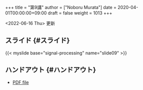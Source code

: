 +++
title = "第9講"
author = ["Noboru Murata"]
date = 2020-04-01T00:00:00+09:00
draft = false
weight = 1013
+++

<span class="timestamp-wrapper"><span class="timestamp">&lt;2022-06-16 Thu&gt; </span></span> 更新


## スライド {#スライド}

{{< myslide base="signal-processing" name="slide09" >}}


## ハンドアウト {#ハンドアウト}

-   [PDF file](https://noboru-murata.github.io/signal-processing/pdfs/slide09.pdf)